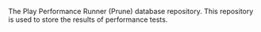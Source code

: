 The Play Performance Runner (Prune) database repository. This repository
is used to store the results of performance tests.

